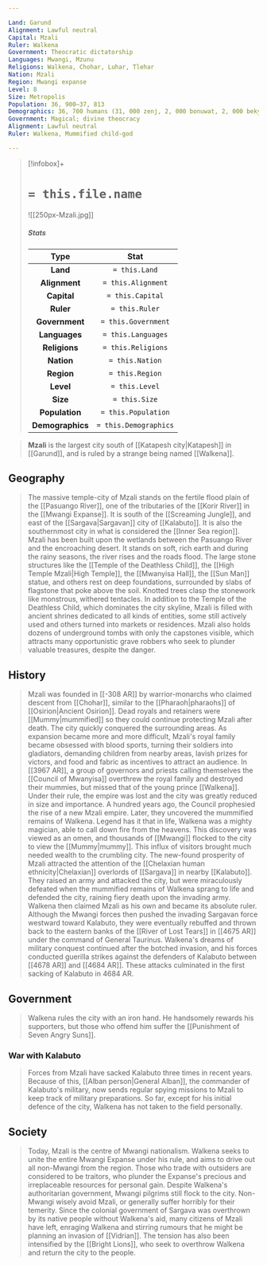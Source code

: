 ```yaml
---

Land: Garund
Alignment: Lawful neutral
Capital: Mzali
Ruler: Walkena
Government: Theocratic dictatorship
Languages: Mwangi, Mzunu
Religions: Walkena, Chohar, Luhar, Tlehar
Nation: Mzali
Region: Mwangi expanse
Level: 8
Size: Metropolis
Population: 36, 900–37, 813
Demographics: 36, 700 humans (31, 000 zenj, 2, 000 bonuwat, 2, 000 bekyar, 1, 000 mauxi, 700 other), 200 non-human
Government: Magical; divine theocracy
Alignment: Lawful neutral
Ruler: Walkena, Mummified child-god

---
```


> [!infobox]+
> #  `= this.file.name`
> ![[250px-Mzali.jpg]]
> ##### Stats
> Type | Stat |
> :---:|:---:|
> **Land** | `= this.Land` |
> **Alignment** | `= this.Alignment` |
> **Capital** | `= this.Capital` |
> **Ruler** | `= this.Ruler` |
> **Government** | `= this.Government` |
> **Languages** | `= this.Languages` |
> **Religions** | `= this.Religions` |
> **Nation** | `= this.Nation` |
> **Region** | `= this.Region` |
> **Level** | `= this.Level` |
> **Size** | `= this.Size` |
> **Population** | `= this.Population` |
> **Demographics** | `= this.Demographics` |


> **Mzali** is the largest city south of [[Katapesh city|Katapesh]] in [[Garund]], and is ruled by a strange being named [[Walkena]].



## Geography

> The massive temple-city of Mzali stands on the fertile flood plain of the [[Pasuango River]], one of the tributaries of the [[Korir River]] in the [[Mwangi Expanse]]. It is south of the [[Screaming Jungle]], and east of the [[Sargava|Sargavan]] city of [[Kalabuto]]. It is also the southernmost city in what is considered the [[Inner Sea region]].
> Mzali has been built upon the wetlands between the Pasuango River and the encroaching desert. It stands on soft, rich earth and during the rainy seasons, the river rises and the roads flood. The large stone structures like the [[Temple of the Deathless Child]], the [[High Temple Mzali|High Temple]], the [[Mwanyisa Hall]], the [[Sun Man]] statue, and others rest on deep foundations, surrounded by slabs of flagstone that poke above the soil. Knotted trees clasp the stonework like monstrous, withered tentacles.
> In addition to the Temple of the Deathless Child, which dominates the city skyline, Mzali is filled with ancient shrines dedicated to all kinds of entities, some still actively used and others turned into markets or residences. Mzali also holds dozens of underground tombs with only the capstones visible, which attracts many opportunistic grave robbers who seek to plunder valuable treasures, despite the danger.


## History

> Mzali was founded in [[-308 AR]] by warrior-monarchs who claimed descent from [[Chohar]], similar to the [[Pharaoh|pharaohs]] of [[Osirion|Ancient Osirion]]. Dead royals and retainers were [[Mummy|mummified]] so they could continue protecting Mzali after death. The city quickly conquered the surrounding areas. As expansion became more and more difficult, Mzali's royal family became obsessed with blood sports, turning their soldiers into gladiators, demanding children from nearby areas, lavish prizes for victors, and food and fabric as incentives to attract an audience. In [[3967 AR]], a group of governors and priests calling themselves the [[Council of Mwanyisa]] overthrew the royal family and destroyed their mummies, but missed that of the young prince [[Walkena]]. Under their rule, the empire was lost and the city was greatly reduced in size and importance.
> A hundred years ago, the Council prophesied the rise of a new Mzali empire. Later, they uncovered the mummified remains of Walkena. Legend has it that in life, Walkena was a mighty magician, able to call down fire from the heavens. This discovery was viewed as an omen, and thousands of [[Mwangi]] flocked to the city to view the [[Mummy|mummy]]. This influx of visitors brought much needed wealth to the crumbling city.
> The new-found prosperity of Mzali attracted the attention of the [[Chelaxian human ethnicity|Chelaxian]] overlords of [[Sargava]] in nearby [[Kalabuto]]. They raised an army and attacked the city, but were miraculously defeated when the mummified remains of Walkena sprang to life and defended the city, raining fiery death upon the invading army. Walkena then claimed Mzali as his own and became its absolute ruler. Although the Mwangi forces then pushed the invading Sargavan force westward toward Kalabuto, they were eventually rebuffed and thrown back to the eastern banks of the [[River of Lost Tears]] in [[4675 AR]] under the command of General Taurinus.
> Walkena's dreams of military conquest continued after the botched invasion, and his forces conducted guerilla strikes against the defenders of Kalabuto between [[4678 AR]] and [[4684 AR]]. These attacks culminated in the first sacking of Kalabuto in 4684 AR.


## Government

> Walkena rules the city with an iron hand. He handsomely rewards his supporters, but those who offend him suffer the [[Punishment of Seven Angry Suns]].


### War with Kalabuto

> Forces from Mzali have sacked Kalabuto three times in recent years. Because of this, [[Alban person|General Alban]], the commander of Kalabuto's military, now sends regular spying missions to Mzali to keep track of military preparations. So far, except for his initial defence of the city, Walkena has not taken to the field personally.


## Society

> Today, Mzali is the centre of Mwangi nationalism. Walkena seeks to unite the entire Mwangi Expanse under his rule, and aims to drive out all non-Mwangi from the region. Those who trade with outsiders are considered to be traitors, who plunder the Expanse's precious and irreplaceable resources for personal gain. Despite Walkena's authoritarian government, Mwangi pilgrims still flock to the city. Non-Mwangi wisely avoid Mzali, or generally suffer horribly for their temerity.
> Since the colonial government of Sargava was overthrown by its native people without Walkena's aid, many citizens of Mzali have left, enraging Walkena and stirring rumours that he might be planning an invasion of [[Vidrian]]. The tension has also been intensified by the [[Bright Lions]], who seek to overthrow Walkena and return the city to the people.